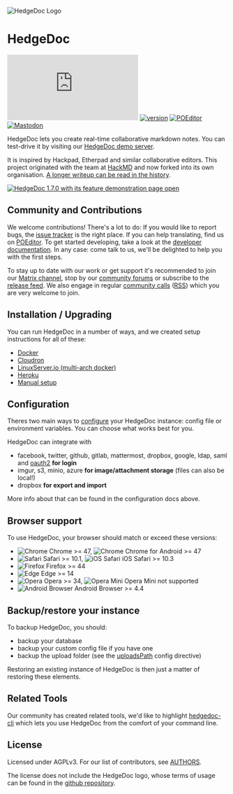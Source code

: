 ![HedgeDoc Logo](docs/content/images/hedgedoc_logo_black.svg)

# HedgeDoc

[![#HedgeDoc on matrix.org][matrix.org-image]][matrix.org-url]
[![version][github-version-badge]][github-release-page]
[![POEditor][poeditor-image]][poeditor-url]
[![Mastodon][social-mastodon-image]][social-mastodon]

HedgeDoc lets you create real-time collaborative markdown notes. You can test-drive
it by visiting our [HedgeDoc demo server][hedgedoc-demo].

It is inspired by Hackpad, Etherpad and similar collaborative editors. This
project originated with the team at [HackMD](https://hackmd.io) and now forked
into its own organisation. [A longer writeup can be read in the history][history].

[![HedgeDoc 1.7.0 with its feature demonstration page open](public/screenshot.png)][hedgedoc-demo-features]

## Community and Contributions

We welcome contributions! There's a lot to do: If you would like to report bugs,
the [issue tracker][github-issue-tracker] is the right place. If you can help
translating, find us on [POEditor][poeditor-url]. To get started developing,
take a look at the [developer documentation][developer-documentation]. In any case: come talk to us,
we'll be delighted to help you with the first steps.

To stay up to date with our work or get support it's recommended to join our
[Matrix channel][matrix.org-url], stop by our [community forums][hedgedoc-community]
or subscribe to the [release feed][github-release-feed]. We also engage in
regular [community calls][hedgedoc-community-calls] ([RSS](https://community.hedgedoc.org/t/codimd-community-call/19.rss)) which you are very welcome to join.

## Installation / Upgrading

You can run HedgeDoc in a number of ways, and we created setup instructions for
all of these:

- [Docker][setup-docker]
- [Cloudron][setup-cloudron]
- [LinuxServer.io (multi-arch docker)][setup-docker-linuxserver]
- [Heroku][setup-heroku]
- [Manual setup][setup-manual]

## Configuration

Theres two main ways to [configure][configuration] your HedgeDoc instance:
config file or environment variables. You can choose what works best for you.

HedgeDoc can integrate with

- facebook, twitter, github, gitlab, mattermost, dropbox, google, ldap, saml and [oauth2][configuration-oauth] **for login**
- imgur, s3, minio, azure **for image/attachment storage** (files can also be local!)
- dropbox **for export and import**

More info about that can be found in the configuration docs above.

## Browser support

To use HedgeDoc, your browser should match or exceed these versions:

- ![Chrome](https://raw.githubusercontent.com/alrra/browser-logos/HEAD/src/chrome/chrome_24x24.png) Chrome >= 47, ![Chrome](https://raw.githubusercontent.com/alrra/browser-logos/HEAD/src/chrome/chrome_24x24.png) Chrome for Android >= 47
- ![Safari](https://raw.githubusercontent.com/alrra/browser-logos/HEAD/src/safari/safari_24x24.png) Safari >= 10.1, ![iOS Safari](https://raw.githubusercontent.com/alrra/browser-logos/HEAD/src/safari-ios/safari-ios_24x24.png) iOS Safari >= 10.3
- ![Firefox](https://raw.githubusercontent.com/alrra/browser-logos/HEAD/src/firefox/firefox_24x24.png) Firefox >= 44
- ![Edge](https://raw.githubusercontent.com/alrra/browser-logos/HEAD/src/edge/edge_24x24.png) Edge >= 14
- ![Opera](https://raw.githubusercontent.com/alrra/browser-logos/HEAD/src/opera/opera_24x24.png) Opera >=
  34, ![Opera Mini](https://raw.githubusercontent.com/alrra/browser-logos/HEAD/src/opera-mini/opera-mini_24x24.png)
  Opera Mini not supported
- ![Android Browser](https://raw.githubusercontent.com/alrra/browser-logos/HEAD/src/android-webview-beta/android-webview-beta_24x24.png) Android Browser >= 4.4

## Backup/restore your instance

To backup HedgeDoc, you should:

- backup your database
- backup your custom config file if you have one
- backup the upload folder (see the [uploadsPath][configuration-paths] config directive) 

Restoring an existing instance of HedgeDoc is then just a matter of restoring these elements.

## Related Tools

Our community has created related tools, we'd like to highlight [hedgedoc-cli](https://github.com/hedgedoc/cli)
which lets you use HedgeDoc from the comfort of your command line.

## License

Licensed under AGPLv3. For our list of contributors, see [AUTHORS](AUTHORS).

The license does not include the HedgeDoc logo, whose terms of usage can be found in the [github repository](https://github.com/hedgedoc/hedgedoc-logo).

[configuration-oauth]: https://docs.hedgedoc.org/configuration/#oauth2-login
[configuration]: https://docs.hedgedoc.org/configuration/
[configuration-paths]: https://docs.hedgedoc.org/configuration/#hedgedoc-paths-stuff
[setup-docker]: https://docs.hedgedoc.org/setup/docker/
[setup-cloudron]: https://docs.hedgedoc.org/setup/cloudron/
[setup-docker-linuxserver]: https://docs.hedgedoc.org/setup/docker-linuxserver/
[setup-heroku]: https://docs.hedgedoc.org/setup/heroku/
[setup-manual]: https://docs.hedgedoc.org/setup/manual-setup/
[developer-documentation]: https://docs.hedgedoc.org/dev/getting-started/
[history]: https://docs.hedgedoc.org/history/
[matrix.org-image]: https://img.shields.io/matrix/hedgedoc:matrix.org?logo=matrix&server_fqdn=matrix.org
[matrix.org-url]: https://chat.hedgedoc.org
[github-version-badge]: https://img.shields.io/github/release/hedgedoc/hedgedoc.svg
[github-release-page]: https://github.com/hedgedoc/hedgedoc/releases
[github-release-feed]: https://github.com/hedgedoc/hedgedoc/releases.atom
[github-issue-tracker]: https://github.com/hedgedoc/hedgedoc/issues/
[poeditor-image]: https://img.shields.io/badge/POEditor-translate-blue.svg
[poeditor-url]: https://poeditor.com/join/project/1OpGjF2Jir
[hedgedoc-demo]: https://demo.hedgedoc.org
[hedgedoc-demo-features]: https://demo.hedgedoc.org/features
[hedgedoc-community]: https://community.hedgedoc.org
[hedgedoc-community-calls]: https://community.hedgedoc.org/t/codimd-community-call/19
[social-mastodon]: https://social.hedgedoc.org/mastodon
[social-mastodon-image]: https://img.shields.io/mastodon/follow/109259563190314667?domain=https%3A%2F%2Ffosstodon.org&style=social
